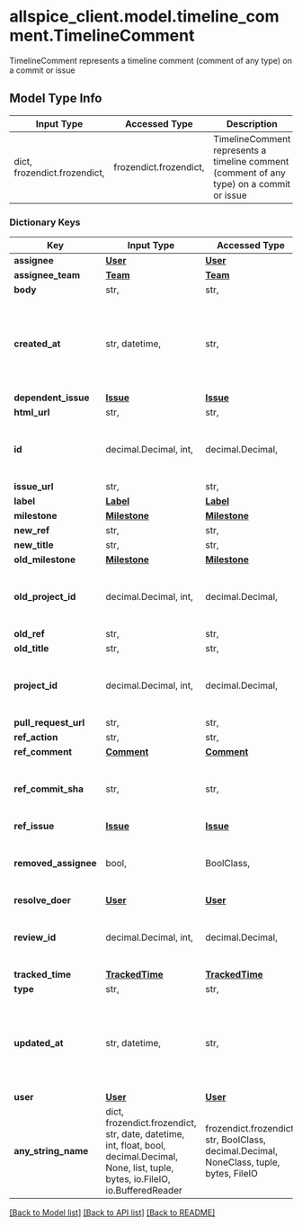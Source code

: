 # allspice_client.model.timeline_comment.TimelineComment

TimelineComment represents a timeline comment (comment of any type) on a commit or issue

## Model Type Info
Input Type | Accessed Type | Description | Notes
------------ | ------------- | ------------- | -------------
dict, frozendict.frozendict,  | frozendict.frozendict,  | TimelineComment represents a timeline comment (comment of any type) on a commit or issue | 

### Dictionary Keys
Key | Input Type | Accessed Type | Description | Notes
------------ | ------------- | ------------- | ------------- | -------------
**assignee** | [**User**](User.md) | [**User**](User.md) |  | [optional] 
**assignee_team** | [**Team**](Team.md) | [**Team**](Team.md) |  | [optional] 
**body** | str,  | str,  |  | [optional] 
**created_at** | str, datetime,  | str,  |  | [optional] value must conform to RFC-3339 date-time
**dependent_issue** | [**Issue**](Issue.md) | [**Issue**](Issue.md) |  | [optional] 
**html_url** | str,  | str,  |  | [optional] 
**id** | decimal.Decimal, int,  | decimal.Decimal,  |  | [optional] value must be a 64 bit integer
**issue_url** | str,  | str,  |  | [optional] 
**label** | [**Label**](Label.md) | [**Label**](Label.md) |  | [optional] 
**milestone** | [**Milestone**](Milestone.md) | [**Milestone**](Milestone.md) |  | [optional] 
**new_ref** | str,  | str,  |  | [optional] 
**new_title** | str,  | str,  |  | [optional] 
**old_milestone** | [**Milestone**](Milestone.md) | [**Milestone**](Milestone.md) |  | [optional] 
**old_project_id** | decimal.Decimal, int,  | decimal.Decimal,  |  | [optional] value must be a 64 bit integer
**old_ref** | str,  | str,  |  | [optional] 
**old_title** | str,  | str,  |  | [optional] 
**project_id** | decimal.Decimal, int,  | decimal.Decimal,  |  | [optional] value must be a 64 bit integer
**pull_request_url** | str,  | str,  |  | [optional] 
**ref_action** | str,  | str,  |  | [optional] 
**ref_comment** | [**Comment**](Comment.md) | [**Comment**](Comment.md) |  | [optional] 
**ref_commit_sha** | str,  | str,  | commit SHA where issue/PR was referenced | [optional] 
**ref_issue** | [**Issue**](Issue.md) | [**Issue**](Issue.md) |  | [optional] 
**removed_assignee** | bool,  | BoolClass,  | whether the assignees were removed or added | [optional] 
**resolve_doer** | [**User**](User.md) | [**User**](User.md) |  | [optional] 
**review_id** | decimal.Decimal, int,  | decimal.Decimal,  |  | [optional] value must be a 64 bit integer
**tracked_time** | [**TrackedTime**](TrackedTime.md) | [**TrackedTime**](TrackedTime.md) |  | [optional] 
**type** | str,  | str,  |  | [optional] 
**updated_at** | str, datetime,  | str,  |  | [optional] value must conform to RFC-3339 date-time
**user** | [**User**](User.md) | [**User**](User.md) |  | [optional] 
**any_string_name** | dict, frozendict.frozendict, str, date, datetime, int, float, bool, decimal.Decimal, None, list, tuple, bytes, io.FileIO, io.BufferedReader | frozendict.frozendict, str, BoolClass, decimal.Decimal, NoneClass, tuple, bytes, FileIO | any string name can be used but the value must be the correct type | [optional]

[[Back to Model list]](../../README.md#documentation-for-models) [[Back to API list]](../../README.md#documentation-for-api-endpoints) [[Back to README]](../../README.md)

